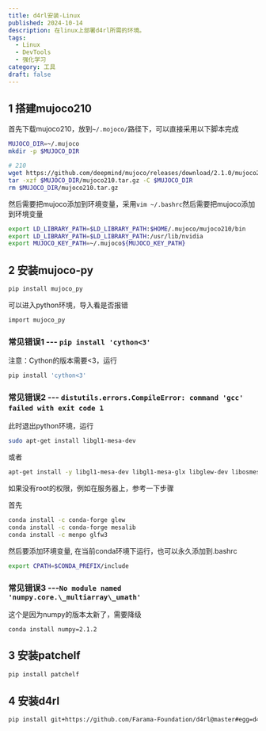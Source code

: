 ```yaml
---
title: d4rl安装-Linux
published: 2024-10-14
description: 在linux上部署d4rl所需的环境。
tags:
  - Linux
  - DevTools
  - 强化学习
category: 工具
draft: false
---
```

## 1 搭建mujoco210

首先下载mujoco210，放到`~/.mojoco/`路径下，可以直接采用以下脚本完成

```bash
MUJOCO_DIR=~/.mujoco
mkdir -p $MUJOCO_DIR

# 210
wget https://github.com/deepmind/mujoco/releases/download/2.1.0/mujoco210-linux-x86_64.tar.gz -O $MUJOCO_DIR/mujoco210.tar.gz
tar -xzf $MUJOCO_DIR/mujoco210.tar.gz -C $MUJOCO_DIR
rm $MUJOCO_DIR/mujoco210.tar.gz
```

然后需要把mujoco添加到环境变量，采用`vim ~/.bashrc`然后需要把mujoco添加到环境变量

```bash
export LD_LIBRARY_PATH=$LD_LIBRARY_PATH:$HOME/.mujoco/mujoco210/bin
export LD_LIBRARY_PATH=$LD_LIBRARY_PATH:/usr/lib/nvidia
export MUJOCO_KEY_PATH=~/.mujoco${MUJOCO_KEY_PATH}
```

## 2 安装mujoco-py

```bash
pip install mujoco_py
```

可以进入python环境，导入看是否报错

```bash
import mujoco_py
```

### 常见错误1 --- `pip install 'cython<3'`​

注意：Cython的版本需要<3，运行

```bash
pip install 'cython<3'
```

### 常见错误2 --- `distutils.errors.CompileError: command 'gcc' failed with exit code 1`​

此时退出python环境，运行

```bash
sudo apt-get install libgl1-mesa-dev
```

或者

```bash
apt-get install -y libgl1-mesa-dev libgl1-mesa-glx libglew-dev libosmesa6-dev software-properties-common gcc
```

如果没有root的权限，例如在服务器上，参考一下步骤

首先

```bash
conda install -c conda-forge glew
conda install -c conda-forge mesalib
conda install -c menpo glfw3
```

然后要添加环境变量, 在当前conda环境下运行，也可以永久添加到.bashrc

```bash
export CPATH=$CONDA_PREFIX/include
```

### 常见错误3 ---`No module named 'numpy.core.\_multiarray\_umath'​`

这个是因为numpy的版本太新了，需要降级

```shell
conda install numpy=2.1.2
```

## 3 安装patchelf

```bash
pip install patchelf
```

## 4 安装d4rl

```bash
pip install git+https://github.com/Farama-Foundation/d4rl@master#egg=d4rl
```
